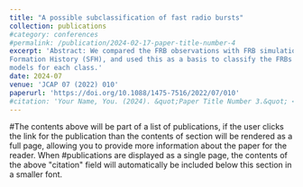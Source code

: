 ```yaml
---
title: "A possible subclassification of fast radio bursts"
collection: publications
#category: conferences
#permalink: /publication/2024-02-17-paper-title-number-4
excerpt: 'Abstract: We compared the FRB observations with FRB simulations generated following the Star
Formation History (SFH), and used this as a basis to classify the FRBs and analyze possible progenitor
models for each class.'
date: 2024-07
venue: 'JCAP 07 (2022) 010'
paperurl: 'https://doi.org/10.1088/1475-7516/2022/07/010'
#citation: 'Your Name, You. (2024). &quot;Paper Title Number 3.&quot; <i>GitHub Journal of Bugs</i>. 1(3).'
---
```


#The contents above will be part of a list of publications, if the user clicks the link for the publication than the contents of section will be rendered as a full page, allowing you to provide more information about the paper for the reader. When #publications are displayed as a single page, the contents of the above "citation" field will automatically be included below this section in a smaller font.
